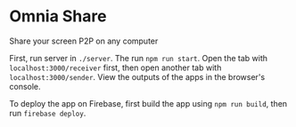 # Omnia Share
Share your screen P2P on any computer

First, run server in `./server`. The run `npm run start`.
Open the tab with `localhost:3000/receiver` first, then open another tab with `localhost:3000/sender`.
View the outputs of the apps in the browser's console.

To deploy the app on Firebase, first build the app using `npm run build`, then run `firebase deploy`.
